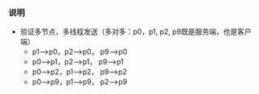 ### 说明

- 验证多节点，多线程发送（多对多：p0，p1, p2, p9既是服务端，也是客户端）
  - p1-->p0，p2-->p0， p9-->p0
  - p0-->p1，p2-->p1， p9-->p1
  - p0-->p2，p1-->p2， p9-->p2
  - p0-->p9，p1-->p9， p2-->p9

